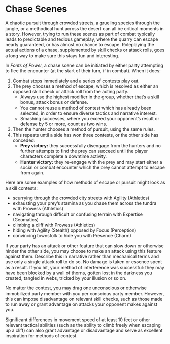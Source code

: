 # Chase Scenes
A chaotic pursuit through crowded streets, a grueling species through the jungle, or a methodical hunt across the desert can all be critical moments in a story. However, trying to run these scenes as part of combat typically leads to predictable and tedious gameplay, where the quarry can escape nearly guaranteed, or has almost no chance to escape. Roleplaying the actual actions of a chase, supplemented by skill checks or attack rolls, goes a long way to make sure this stays fun and interesting.

In *Fonts of Power,* a chase scene can be initiated by either party attempting to flee the encounter (at the start of their turn, if in combat). When it does:
1. Combat stops immediately and a series of contests play out.
1. The prey chooses a method of escape, which is resolved as either an opposed skill check or attack roll from the acting party.
	* Always use the highest modifier in the group, whether that’s a skill bonus, attack bonus or defense.
	* You cannot reuse a method of contest which has already been selected, in order to ensure diverse tactics and narrative interest.
	* Smashing successes, where you exceed your opponent’s result or defense by 5 or more, count as two wins.
1. Then the hunter chooses a method of pursuit, using the same rules.
1. This repeats until a side has won three contests, or the other side has conceded:
	* **Prey victory:** they successfully disengage from the hunters and no further attempts to find the prey can succeed until the player characters complete a downtime activity.
	* **Hunter victory:** they re-engage with the prey and may start either a social or combat encounter which the prey cannot attempt to escape from again.

Here are some examples of how methods of escape or pursuit might look as a skill contests:
* scurrying through the crowded city streets with Agility (Athletics)
* exhausting your prey’s stamina as you chase them across the tundra with Prowess (Athletics)
* navigating through difficult or confusing terrain with Expertise (Geomatics)
* climbing a cliff with Prowess (Athletics)
* hiding with Agility (Stealth) opposed by Focus (Perception)
* convincing townsfolk to hide you with Presence (Charm)

If your party has an attack or other feature that can slow down or otherwise hinder the other side, you may choose to make an attack using this feature against them. Describe this in narrative rather than mechanical terms and use only a single attack roll to do so. No damage is taken or essence spent as a result. If you hit, your method of interference was successful: they may have been blocked by a wall of thorns, gotten lost in the darkness you created, tangled in webs, tricked by your illusion or so on.

No matter the contest, you may drag one unconscious or otherwise immobilized party member with you per conscious party member. However, this can impose disadvantage on relevant skill checks, such as those made to run away or grant advantage on attacks your opponent makes against you.

Significant differences in movement speed of at least 10 feet or other relevant tactical abilities (such as the ability to climb freely when escaping up a cliff) can also grant advantage or disadvantage and serve as excellent inspiration for methods of contest.
